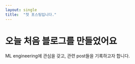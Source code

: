 ```yaml
---
layout: single 
title:  "첫 포스팅입니다."
---
```


# 오늘 처음 블로그를 만들었어요 
ML engineering에 관심을 갖고, 관련 post들을 기록하고자 합니다. 
